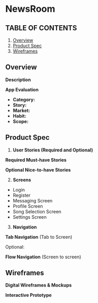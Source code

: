 # NewsRoom

## TABLE OF CONTENTS 
1. [Overview](##Overview) 
2. [Product Spec](##ProductSpec)
3. [Wireframes](##Wireframes)

## Overview

**Description**

**App Evaluation**
- **Category:**
- **Story:**
- **Market:**
- **Habit:**
- **Scope:**

## Product Spec

1. **User Stories (Required and Optional)**

**Required Must-have Stories**

**Optional Nice-to-have Stories**


2. **Screens**
- Login
- Register
- Messaging Screen
- Profile Screen
- Song Selection Screen
- Settings Screen

3. **Navigation**

**Tab Navigation** (Tab to Screen)

Optional:

**Flow Navigation** (Screen to screen)


## Wireframes

**Digital Wireframes & Mockups**

**Interactive Prototype**



